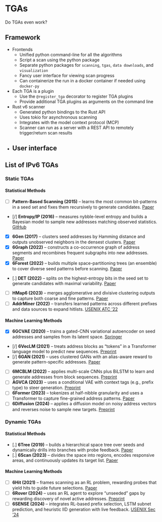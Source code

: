 # TGAs

Do TGAs even work?

## Framework

- Frontends
  - Unified python command-line for all the algorithms
  - Script a scan using the python package
  - Separate python packages for `scanning`, `tgas`, `data downloads`, and `visualization`
  - Fancy user interface for viewing scan progress
  - Can containerize the run in a docker container if needed using `docker-py`
- Each TGA is a plugin
  - Use the `@register_tga` decorator to register TGA plugins
  - Provide additional TGA plugins as arguments on the command line
- Rust v6 scanner
  - Generated python bindings to the Rust API
  - Uses tokio for asynchronous scanning
  - Integrates with the model context protocol (MCP)
  - Scanner can run as a server with a REST API to remotely trigger/return scan results
- User interface
  - 

## List of IPv6 TGAs

### Static TGAs

#### Statistical Methods

- [ ] **Pattern-Based Scanning (2015)** – learns the most common bit-patterns in a seed set and fixes them recursively to generate candidates. [Paper](https://doi.org/10.1109/ARES.2015.140)  
- [/] **Entropy/IP (2016)** – measures nybble-level entropy and builds a Bayesian model to sample new addresses matching observed statistics. [GitHub](https://github.com/akamai/entropy-ip)  
- [x] **6Gen (2017)** – clusters seed addresses by Hamming distance and outputs unobserved neighbors in the densest clusters. [Paper](https://doi.org/10.1145/3131365.3131382)  
- [x] **6Graph (2022)** – constructs a co-occurrence graph of address segments and recombines frequent subgraphs into new addresses. [Paper](https://doi.org/10.1016/j.comnet.2021.108666)  
- [x] **6Forest (2022)** – builds multiple space-partitioning trees (an ensemble) to cover diverse seed patterns before scanning. [Paper](https://doi.org/10.1109/INFOCOM.2022.9767014)  
- [.] **DET (2022)** – splits on the highest-entropy bits in the seed set to generate candidates with maximal variability. [Paper](https://doi.org/10.1109/TNET.2022.9678456)  
- [ ] **HMap6 (2023)** – merges agglomerative and divisive clustering outputs to capture both coarse and fine patterns. [Paper](https://doi.org/10.1109/INFOCOM.2023.10188415)  
- [ ] **AddrMiner (2022)** – transfers learned patterns across different prefixes and data sources to expand hitlists. [USENIX ATC ’22](https://www.usenix.org/conference/atc22/presentation/song)  

#### Machine Learning Methods

- [x] **6GCVAE (2020)** – trains a gated-CNN variational autoencoder on seed addresses and samples from its latent space. [Springer](https://link.springer.com/chapter/10.1007/978-3-030-50420-5_2)  
- [/] **6VecLM (2021)** – treats address blocks as “tokens” in a Transformer language model to predict new sequences. [Preprint](https://arxiv.org/abs/2107.08506)  
- [/] **6GAN (2021)** – uses clustered GANs with an alias-aware reward to generate pattern-specific addresses. [Paper](https://doi.org/10.1109/INFOCOM.2021.9452070)  
- [ ] **6MCBLM (2022)** – applies multi-scale CNNs plus BiLSTM to learn and generate addresses from block sequences. [Preprint](https://arxiv.org/abs/2211.12345)  
- [ ] **AGVCA (2023)** – uses a conditional VAE with context tags (e.g., prefix type) to steer generation. [Preprint](https://arxiv.org/abs/2305.01234)  
- [ ] **6Former (2023)** – tokenizes at half-nibble granularity and uses a Transformer to capture fine-grained address patterns. [Paper](https://doi.org/10.1109/ISCC.2023.10248413)  
- [ ] **6Diffusion (2024)** – applies a diffusion model on noisy address vectors and reverses noise to sample new targets. [Preprint](https://arxiv.org/abs/2412.19243)  

### Dynamic TGAs

#### Statistical Methods

- [.] **6Tree (2019)** – builds a hierarchical space tree over seeds and dynamically drills into branches with probe feedback. [Paper](https://doi.org/10.1016/j.comnet.2019.09.012)  
- [.] **6Scan (2023)** – divides the space into regions, encodes responsive areas, and continuously updates its target list. [Paper](https://doi.org/10.1109/TON.2023.10146589)  

#### Machine Learning Methods

- [ ] **6Hit (2021)** – frames scanning as an RL problem, rewarding probes that yield hits to guide future selections. [Paper](https://doi.org/10.1109/ICC.2021.9448749)  
- [ ] **6Rover (2024)** – uses an RL agent to explore “unseeded” gaps by rewarding discovery of novel active addresses. [Preprint](https://arxiv.org/abs/2401.07081)  
- [ ] **6SENSE (2024)** – integrates RL-based prefix selection, LSTM subnet prediction, and heuristic IID generation with live feedback. [USENIX Sec ’24](https://www.usenix.org/conference/usenixsecurity24/presentation/williams)
